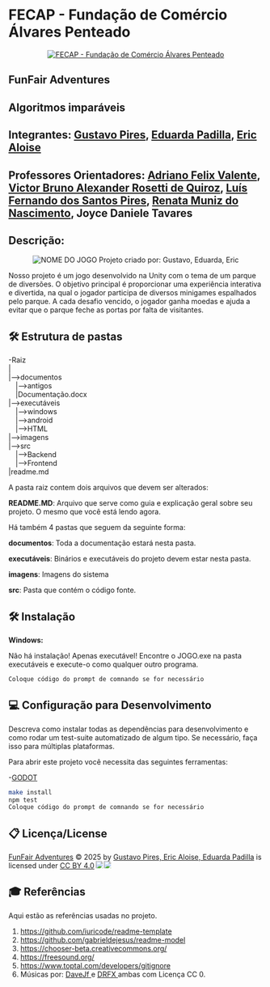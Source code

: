 # FECAP - Fundação de Comércio Álvares Penteado

<p align="center">
<a href= "https://www.fecap.br/"><img src="https://encrypted-tbn0.gstatic.com/images?q=tbn:ANd9GcRhZPrRa89Kma0ZZogxm0pi-tCn_TLKeHGVxywp-LXAFGR3B1DPouAJYHgKZGV0XTEf4AE&usqp=CAU" alt="FECAP - Fundação de Comércio Álvares Penteado" border="0"></a>
</p>

##       FunFair Adventures

##       Algoritmos imparáveis
## Integrantes:  <a href="https://www.linkedin.com/in/gustavo-pires-429097356">Gustavo Pires</a>,  <a href="https://www.linkedin.com/in/eduardapadilla">Eduarda Padilla</a>,  <a href="https://www.linkedin.com/in/luisspires/">Eric Aloise</a>


## Professores Orientadores: <a href="https://www.linkedin.com/in/adriano-valente-534576135/">Adriano Felix Valente</a>,  <a href="https://www.linkedin.com/in/victorbarq/">Victor Bruno Alexander Rosetti de Quiroz</a>, <a href="https://www.linkedin.com/in/luisspires/">Luís Fernando dos Santos Pires</a>, <a href="https://www.linkedin.com/in/remuniz/">Renata Muniz do Nascimento</a>, Joyce Daniele Tavares



## Descrição:

<p align="center">
  <img src="https://i.imgur.com/WHQ0yJj.png" alt="NOME DO JOGO" border="0">
  Projeto criado por: Gustavo, Eduarda, Eric
</p>

<p>Nosso projeto é um jogo desenvolvido na Unity com o tema de um parque de diversões. O objetivo principal é proporcionar uma experiência interativa e divertida, na qual o jogador participa de diversos minigames espalhados pelo parque. A cada desafio vencido, o jogador ganha moedas e ajuda a evitar que o parque feche as portas por falta de visitantes.</p>


## 🛠 Estrutura de pastas

-Raiz<br>
|<br>
|-->documentos<br>
  &emsp;|-->antigos<br>
  &emsp;|Documentação.docx<br>
|-->executáveis<br>
  &emsp;|-->windows<br>
  &emsp;|-->android<br>
  &emsp;|-->HTML<br>
|-->imagens<br>
|-->src<br>
  &emsp;|-->Backend<br>
  &emsp;|-->Frontend<br>
|readme.md<br>

A pasta raiz contem dois arquivos que devem ser alterados:

<b>README.MD</b>: Arquivo que serve como guia e explicação geral sobre seu projeto. O mesmo que você está lendo agora.

Há também 4 pastas que seguem da seguinte forma:

<b>documentos</b>: Toda a documentação estará nesta pasta.

<b>executáveis</b>: Binários e executáveis do projeto devem estar nesta pasta.

<b>imagens</b>: Imagens do sistema

<b>src</b>: Pasta que contém o código fonte.

## 🛠 Instalação

<b>Windows:</b>

Não há instalação! Apenas executável!
Encontre o JOGO.exe na pasta executáveis e execute-o como qualquer outro programa.

```sh
Coloque código do prompt de comnando se for necessário
```

## 💻 Configuração para Desenvolvimento

Descreva como instalar todas as dependências para desenvolvimento e como rodar um test-suite automatizado de algum tipo. Se necessário, faça isso para múltiplas plataformas.

Para abrir este projeto você necessita das seguintes ferramentas:

-<a href="https://godotengine.org/download">GODOT</a>

```sh
make install
npm test
Coloque código do prompt de comnando se for necessário
```

## 📋 Licença/License
<a href="https://creativecommons.org">FunFair Adventures</a> © 2025 by <a href="https://creativecommons.org">Gustavo Pires, Eric Aloise, Eduarda Padilla</a> is licensed under <a href="https://creativecommons.org/licenses/by/4.0/">CC BY 4.0</a><img src="https://mirrors.creativecommons.org/presskit/icons/cc.svg" style="max-width: 1em;max-height:1em;margin-left: .2em;"><img src="https://mirrors.creativecommons.org/presskit/icons/by.svg" style="max-width: 1em;max-height:1em;margin-left: .2em;">

## 🎓 Referências

Aqui estão as referências usadas no projeto.

1. <https://github.com/iuricode/readme-template>
2. <https://github.com/gabrieldejesus/readme-model>
3. <https://chooser-beta.creativecommons.org/>
4. <https://freesound.org/>
5. <https://www.toptal.com/developers/gitignore>
6. Músicas por: <a href="https://freesound.org/people/DaveJf/sounds/616544/"> DaveJf </a> e <a href="https://freesound.org/people/DRFX/sounds/338986/"> DRFX </a> ambas com Licença CC 0.
